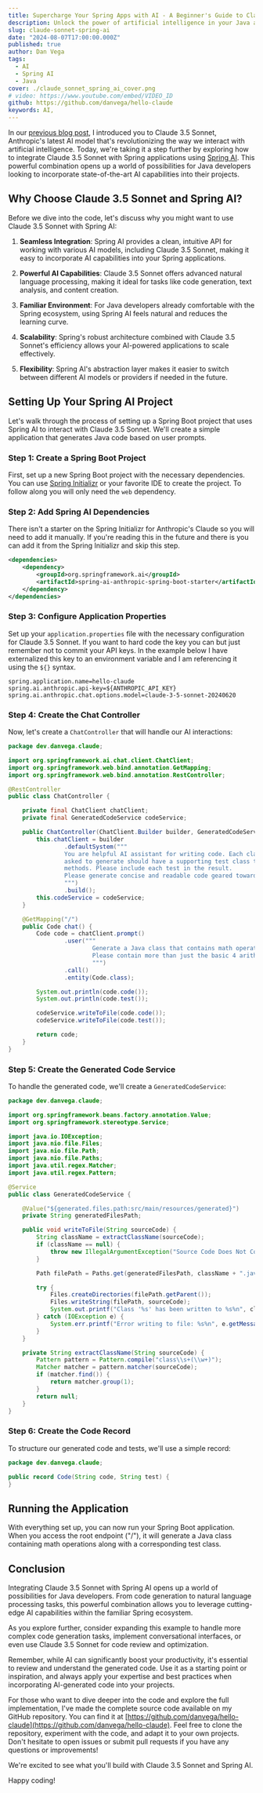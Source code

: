 ```yaml
---
title: Supercharge Your Spring Apps with AI - A Beginner's Guide to Claude 3.5 Sonnet and Spring AI
description: Unlock the power of artificial intelligence in your Java applications with Claude 3.5 Sonnet and Spring AI. This beginner-friendly guide walks you through integrating cutting-edge AI capabilities into your Spring projects, opening up a world of possibilities for smart, responsive applications.
slug: claude-sonnet-spring-ai
date: "2024-08-07T17:00:00.000Z"
published: true
author: Dan Vega
tags: 
  - AI
  - Spring AI
  - Java
cover: ./claude_sonnet_spring_ai_cover.png
# video: https://www.youtube.com/embed/VIDEO_ID
github: https://github.com/danvega/hello-claude
keywords: AI, 
---
```


In our [previous blog post](https://www.danvega.dev/blog/claude-sonnet-35), I introduced you to Claude 3.5 Sonnet, Anthropic's latest AI model that's revolutionizing the way we interact with artificial intelligence. Today, we're taking it a step further by exploring how to integrate Claude 3.5 Sonnet with Spring applications using [Spring AI](https://spring.io/projects/spring-ai/). This powerful combination opens up a world of possibilities for Java developers looking to incorporate state-of-the-art AI capabilities into their projects.

## Why Choose Claude 3.5 Sonnet and Spring AI?

Before we dive into the code, let's discuss why you might want to use Claude 3.5 Sonnet with Spring AI:

1. **Seamless Integration**: Spring AI provides a clean, intuitive API for working with various AI models, including Claude 3.5 Sonnet, making it easy to incorporate AI capabilities into your Spring applications.

2. **Powerful AI Capabilities**: Claude 3.5 Sonnet offers advanced natural language processing, making it ideal for tasks like code generation, text analysis, and content creation.

3. **Familiar Environment**: For Java developers already comfortable with the Spring ecosystem, using Spring AI feels natural and reduces the learning curve.

4. **Scalability**: Spring's robust architecture combined with Claude 3.5 Sonnet's efficiency allows your AI-powered applications to scale effectively.

5. **Flexibility**: Spring AI's abstraction layer makes it easier to switch between different AI models or providers if needed in the future.

## Setting Up Your Spring AI Project

Let's walk through the process of setting up a Spring Boot project that uses Spring AI to interact with Claude 3.5 Sonnet. We'll create a simple application that generates Java code based on user prompts.

### Step 1: Create a Spring Boot Project

First, set up a new Spring Boot project with the necessary dependencies. You can use [Spring Initializr](https://start.spring.io) or your favorite IDE to create the project. To follow along you will 
only need the `web` dependency. 

### Step 2: Add Spring AI Dependencies

There isn't a starter on the Spring Initializr for Anthropic's Claude so you will need to add it manually. If you're reading this in the future and there is you can add it from the Spring Initializr and skip this step. 

```xml
<dependencies>
    <dependency>
        <groupId>org.springframework.ai</groupId>
        <artifactId>spring-ai-anthropic-spring-boot-starter</artifactId>
    </dependency>
</dependencies>
```

### Step 3: Configure Application Properties

Set up your `application.properties` file with the necessary configuration for Claude 3.5 Sonnet. If you want to hard code the key you can but just remember not to commit your API keys. In the example below I have externalized this key to an environment variable and I am referencing it using the `${}` syntax. 

```properties
spring.application.name=hello-claude
spring.ai.anthropic.api-key=${ANTHROPIC_API_KEY}
spring.ai.anthropic.chat.options.model=claude-3-5-sonnet-20240620
```

### Step 4: Create the Chat Controller

Now, let's create a `ChatController` that will handle our AI interactions:

```java
package dev.danvega.claude;

import org.springframework.ai.chat.client.ChatClient;
import org.springframework.web.bind.annotation.GetMapping;
import org.springframework.web.bind.annotation.RestController;

@RestController
public class ChatController {

    private final ChatClient chatClient;
    private final GeneratedCodeService codeService;

    public ChatController(ChatClient.Builder builder, GeneratedCodeService codeService) {
        this.chatClient = builder
                .defaultSystem("""
                You are helpful AI assistant for writing code. Each class or method you are
                asked to generate should have a supporting test class to cover that method or
                methods. Please include each test in the result.
                Please generate concise and readable code geared towards beginners.
                """)
                .build();
        this.codeService = codeService;
    }

    @GetMapping("/")
    public Code chat() {
        Code code = chatClient.prompt()
                .user("""
                        Generate a Java class that contains math operations.
                        Please contain more than just the basic 4 arithmetic operations.
                        """)
                .call()
                .entity(Code.class);

        System.out.println(code.code());
        System.out.println(code.test());

        codeService.writeToFile(code.code());
        codeService.writeToFile(code.test());

        return code;
    }
}
```

### Step 5: Create the Generated Code Service

To handle the generated code, we'll create a `GeneratedCodeService`:

```java
package dev.danvega.claude;

import org.springframework.beans.factory.annotation.Value;
import org.springframework.stereotype.Service;

import java.io.IOException;
import java.nio.file.Files;
import java.nio.file.Path;
import java.nio.file.Paths;
import java.util.regex.Matcher;
import java.util.regex.Pattern;

@Service
public class GeneratedCodeService {

    @Value("${generated.files.path:src/main/resources/generated}")
    private String generatedFilesPath;

    public void writeToFile(String sourceCode) {
        String className = extractClassName(sourceCode);
        if (className == null) {
            throw new IllegalArgumentException("Source Code Does Not Contain a Class Name");
        }

        Path filePath = Paths.get(generatedFilesPath, className + ".java");

        try {
            Files.createDirectories(filePath.getParent());
            Files.writeString(filePath, sourceCode);
            System.out.printf("Class '%s' has been written to %s%n", className, filePath);
        } catch (IOException e) {
            System.err.printf("Error writing to file: %s%n", e.getMessage());
        }
    }

    private String extractClassName(String sourceCode) {
        Pattern pattern = Pattern.compile("class\\s+(\\w+)");
        Matcher matcher = pattern.matcher(sourceCode);
        if (matcher.find()) {
            return matcher.group(1);
        }
        return null;
    }
}
```

### Step 6: Create the Code Record

To structure our generated code and tests, we'll use a simple record:

```java
package dev.danvega.claude;

public record Code(String code, String test) {
}
```

## Running the Application

With everything set up, you can now run your Spring Boot application. When you access the root endpoint ("/"), it will generate a Java class containing math operations along with a corresponding test class.

## Conclusion

Integrating Claude 3.5 Sonnet with Spring AI opens up a world of possibilities for Java developers. From code generation to natural language processing tasks, this powerful combination allows you to leverage cutting-edge AI capabilities within the familiar Spring ecosystem.

As you explore further, consider expanding this example to handle more complex code generation tasks, implement conversational interfaces, or even use Claude 3.5 Sonnet for code review and optimization.

Remember, while AI can significantly boost your productivity, it's essential to review and understand the generated code. Use it as a starting point or inspiration, and always apply your expertise and best practices when incorporating AI-generated code into your projects.

For those who want to dive deeper into the code and explore the full implementation, I've made the complete source code available on my GitHub repository. You can find it at [https://github.com/danvega/hello-claude](https://github.com/danvega/hello-claude). Feel free to clone the repository, experiment with the code, and adapt it to your own projects. Don't hesitate to open issues or submit pull requests if you have any questions or improvements!

We're excited to see what you'll build with Claude 3.5 Sonnet and Spring AI. 

Happy coding!